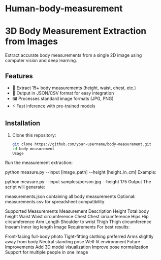 # Human-body-measurement
# 3D Body Measurement Extraction from Images

Extract accurate body measurements from a single 2D image using computer vision and deep learning.

## Features

- 📏 Extract 15+ body measurements (height, waist, chest, etc.)
- 📁 Output in JSON/CSV format for easy integration
- 🖼️ Processes standard image formats (JPG, PNG)
- ⚡ Fast inference with pre-trained models

## Installation

1. Clone this repository:
   ```bash
   git clone https://github.com/your-username/body-measurement.git
   cd body-measurement
   Usage
Run the measurement extraction:

python measure.py --input [image_path] --height [height_in_cm]
Example:

python measure.py --input samples/person.jpg --height 175
Output
The script will generate:

measurements.json containing all body measurements
Optional: measurements.csv for spreadsheet compatibility

Supported Measurements
Measurement	Description
Height	Total body height
Waist	Waist circumference
Chest	Chest circumference
Hips	Hip circumference
Arm Length	Shoulder to wrist
Thigh	Thigh circumference
Inseam	Inner leg length
Image Requirements
For best results:

Front-facing full-body photo
Tight-fitting clothing preferred
Arms slightly away from body
Neutral standing pose
Well-lit environment
Future Improvements
 Add 3D model visualization
 Improve pose normalization
 Support for multiple people in one image
